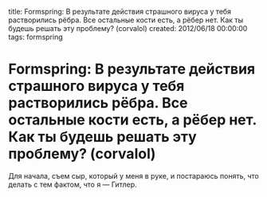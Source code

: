 title: Formspring: В результате действия страшного вируса у тебя растворились рёбра. Все остальные кости есть, а рёбер нет. Как ты будешь решать эту проблему? (corvalol)
created: 2012/06/18 00:00:00
tags: formspring

# Formspring: В результате действия страшного вируса у тебя растворились рёбра. Все остальные кости есть, а рёбер нет. Как ты будешь решать эту проблему? (corvalol)

Для начала, съем сыр, который у меня в руке, и постараюсь понять, что делать с тем фактом, что я — Гитлер.